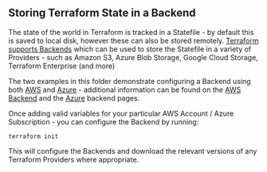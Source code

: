 ## Storing Terraform State in a Backend

The state of the world in Terraform is tracked in a Statefile - by default this is saved to local disk, however these can also be stored remotely. [Terraform supports Backends](https://www.terraform.io/docs/backends/index.html) which can be used to store the Statefile in a variety of Providers - such as Amazon S3, Azure Blob Storage, Google Cloud Storage, Terraform Enterprise (and more)

The two examples in this folder demonstrate configuring a Backend using both [AWS](aws/) and [Azure](azurerm/) - additional information can be found on the [AWS Backend](https://www.terraform.io/docs/backends/types/aws.html) and the [Azure](https://www.terraform.io/docs/backends/types/azurerm.html) backend pages.

Once adding valid variables for your particular AWS Account / Azure Subscription - you can configure the Backend by running:

```
terraform init
```

This will configure the Backends and download the relevant versions of any Terraform Providers where appropriate.
